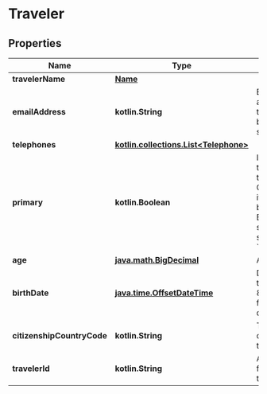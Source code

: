 
# Traveler

## Properties
Name | Type | Description | Notes
------------ | ------------- | ------------- | -------------
**travelerName** | [**Name**](Name.md) |  | 
**emailAddress** | **kotlin.String** | Email address associated with the traveler as supplied by the partner system. | 
**telephones** | [**kotlin.collections.List&lt;Telephone&gt;**](Telephone.md) |  | 
**primary** | **kotlin.Boolean** | Indicator for one of the travelers who is the primary traveler. One traveler in each itinerary item must be listed as primary. By default, for a single traveler this should be set to &#x60;true&#x60;. | 
**age** | [**java.math.BigDecimal**](java.math.BigDecimal.md) | Age of the traveler. |  [optional]
**birthDate** | [**java.time.OffsetDateTime**](java.time.OffsetDateTime.md) | Date of birth for traveler, in ISO-8061 date and time format &#x60;yyyy-MM-ddTHH:mm:ss.SSSZ&#x60;. |  [optional]
**citizenshipCountryCode** | **kotlin.String** | The alpha-3 ISO country code of the traveler&#39;s nationality. |  [optional]
**travelerId** | **kotlin.String** | A unique identifier for travelers in the transaction. |  [optional]



